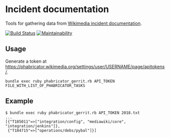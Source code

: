 # Incident documentation

Tools for gathering data from [Wikimedia incident documentation](https://wikitech.wikimedia.org/wiki/Incident_documentation).

[![Build Status](https://travis-ci.org/zeljkofilipin/incident-documentation.svg?branch=master)](https://travis-ci.org/zeljkofilipin/incident-documentation)
[![Maintainability](https://api.codeclimate.com/v1/badges/c3f54714f5ceda19e72c/maintainability)](https://codeclimate.com/github/zeljkofilipin/incident-documentation/maintainability)

## Usage

Generate a token at https://phabricator.wikimedia.org/settings/user/USERNAME/page/apitokens/.

    bundle exec ruby phabricator_gerrit.rb API_TOKEN FILE_WITH_LIST_OF_PHABRICATOR_TASKS

## Example

    $ bundle exec ruby phabricator_gerrit.rb API_TOKEN 2018.txt
    ...
    [{"T185011"=>["integration/config", "mediawiki/core", "integration/jenkins"]},
     {"T184715"=>["operations/debs/pybal"]}]
